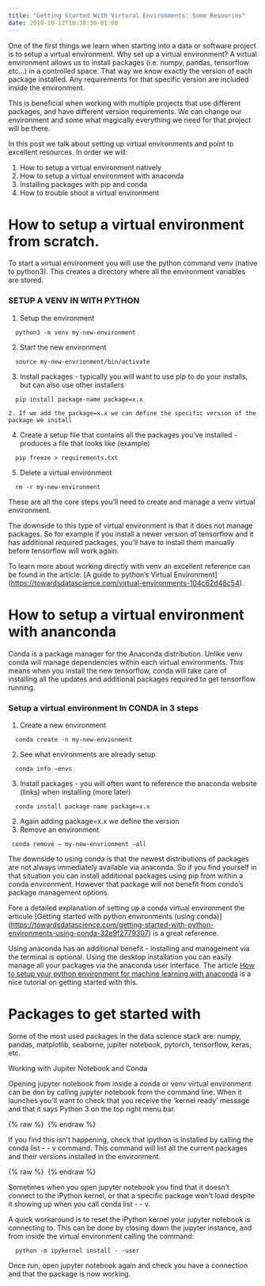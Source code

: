 ```yaml
---
title: "Getting Started With Virtural Environments: Some Resources"
date: 2019-10-12T10:38:30-01:00
---
```


One of the first things we learn when starting into a data or software project is to setup a virtual environment. Why set up a virtual environment? A virtual environment allows us to install packages (i.e. numpy, pandas, tensorflow etc…) in a controlled space. That way we know exactly the version of each package installed. Any requirements for that specific version are included inside the environment.

This is beneficial when working with multiple projects that use different packages, and have different version requirements. We can change our environment and some what magically everything we need for that project will be there.

In this post we talk about setting up virtual environments and point to excellent resources. In order we will:
1. How to setup a virtual environment natively
2. How to setup a virtual environment with anaconda
3. Installing packages with pip and conda
4. How to trouble shoot a virtual environment

# How to setup a virtual environment from scratch.

To start a virtual environment you will use the python command venv (native to python3). This creates a directory where all the environment variables are stored.

### SETUP A VENV IN WITH PYTHON

1. Setup the environment
```shell
  python3 -m venv my-new-environment
```

2. Start the new environment
```shell
  source my-new-envrionment/bin/activate 
```

3. Install packages - typically you will want to use pip to do your installs, but can also use other installers
```shell
  pip install package-name package=x.x
```
    2. If we add the package=x.x we can define the specific version of the package we install

4. Create a setup file that contains all the packages you’ve installed - produces a file that looks like (example)
```shell
  pip freeze > requirements.txt
```
5. Delete a virtual environment
```shell
  rm -r my-new-environment
```

These are all the core steps you’ll need to create and manage a venv virtual environment. 

The downside to this type of virtual environment is that it does not manage packages. So for example if you install a newer version of tensorflow and it has additional required packages, you’ll have to install them manually before tensorflow will work again.

To learn more about working directly with venv an excellent reference can be found in the article: [A guide to python’s Virtual Environment] (https://towardsdatascience.com/virtual-environments-104c62d48c54). 


# How to setup a virtual environment with ananconda

Conda is a package manager for the Anaconda distribution. Unlike venv conda will manage dependencies within each virtual environments. This means when you install the new tensorflow, conda will take care of installing all the updates and additional packages required to get tensorflow running.

### Setup a virtual environment In CONDA in 3 steps

1. Create a new environment
```shell
  conda create -n my-new-envionment
```
2. See what environments are already setup
```shell
  conda info —envs
```

3. Install packages - you will often want to reference the anaconda website (links) when installing (more later)
```shell
  conda install package-name package=x.x
```

 2. Again adding package=x.x we define the version
4. Remove an environment
 ```shell
  conda remove — my-new-envrionment —all
```

The downside to using conda is that the newest distributions of packages are not always immediately available via anaconda. So if you find yourself in that situation you can install additional packages using pip from within a conda environment. However that package will not benefit from condo’s package management options. 


Fore a detailed explanation of setting up a conda virtual environment the articule [Getting started with python environments (using conda)] (https://towardsdatascience.com/getting-started-with-python-environments-using-conda-32e9f2779307) is a great reference.

Using anaconda has an additional benefit - installing and management via the terminal is optional. Using the desktop installation you can easily manage all your packages via the anaconda user interface. The article [How to setup your python environment for machine learning with anaconda](https://machinelearningmastery.com/setup-python-environment-machine-learning-deep-learning-anaconda/) is a nice tutorial on getting started with this.



# Packages to get started with

Some of the most used packages in the data science stack are:
numpy, pandas, matplotlib, seaborne, jupiter notebook, pytorch, tensorflow, keras, etc.

Working with Jupiter Notebook and Conda

Opening jupyter notebook from inside a conda or venv virtual environment can be don by calling jupyter notebook from the command line. When it launches you’ll want to check that you receive the ‘kernel ready’ message and that it says Python 3 on the top right menu bar.

{% raw %}
<img src="http://nicholasjhana.github.io/assets/images/lstm-data-transform.png" alt="" class="full">
{% endraw %}

If you find this isn’t happening, check that ipython is installed by calling the conda list - - v command. This command will list all the current packages and their versions installed in the environment.

{% raw %}
<img src="http://nicholasjhana.github.io/assets/images/lstm-data-transform.png" alt="" class="full">
{% endraw %}

Sometimes when you open jupyter notebook you find that it doesn’t connect to the iPython kernel, or that a specific package won’t load despite it showing up when you call conda list - - v.

A quick workaround is to reset the iPython kernel your jupyter notebook is connecting to. This can be done by closing down the jupyter instance, and from inside the virtual environment calling the command:

```shell
  python -m ipykernel install - -user
```
Once run, open jupyter notebook again and check you have a connection and that the package is now working.
